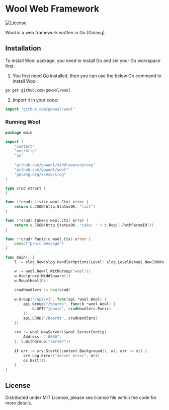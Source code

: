 # Wool Web Framework

![License](https://img.shields.io/dub/l/vibe-d.svg)

Wool is a web framework written in Go (Golang).

## Installation

To install Wool package, you need to install Go and set your Go workspace first.

1. You first need [Go](https://go.dev/) installed, then you can use the below Go command to install Wool.

```sh
go get github.com/gowool/wool
```

2. Import it in your code:

```go
import "github.com/gowool/wool"
```

### Running Wool

```go
package main

import (
    "context"
    "net/http"
	"os"
    
    "github.com/gowool/middleware/proxy"
    "github.com/gowool/wool"
	"golang.org/x/exp/slog"
)

type crud struct {
}

func (*crud) List(c wool.Ctx) error {
    return c.JSON(http.StatusOK, "list")
}

func (*crud) Take(c wool.Ctx) error {
    return c.JSON(http.StatusOK, "take: " + c.Req().PathParamID())
}

func (*crud) Panic(c wool.Ctx) error {
    panic("panic message")
}

func main() {
	l := slog.New(slog.HandlerOptions{Level: slog.LevelDebug}.NewJSONHandler(os.Stdout))

	w := wool.New(l.WithGroup("wool"))
    w.Use(proxy.Middleware())
    w.MountHealth()
    
    crudHandlers := new(crud)
    
    w.Group("/api/v1", func(api *wool.Wool) {
        api.Group("/boards", func(b *wool.Wool) {
            b.GET("/panic", crudHandlers.Panic)
        })
        api.CRUD("/boards", crudHandlers)
    })
    
    srv := wool.NewServer(&wool.ServerConfig{
        Address: ":8080",
    }, l.WithGroup("server"))
    
    if err := srv.StartC(context.Background(), w); err != nil {
		srv.Log.Error("server error", err)
		os.Exit(1)
    }
}
```

## License

Distributed under MIT License, please see license file within the code for more details.
